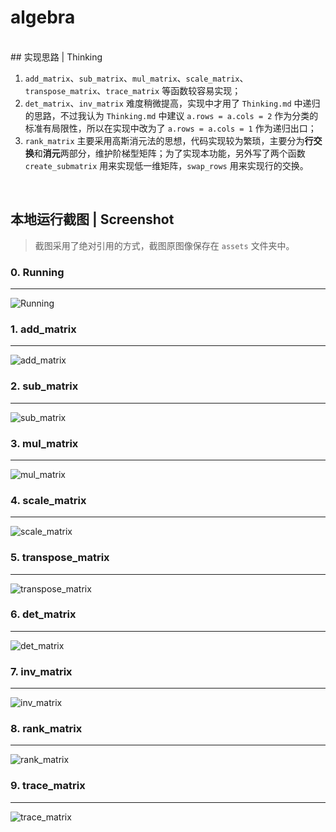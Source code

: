 # algebra
<br>
## 实现思路 | Thinking

1. `add_matrix`、`sub_matrix`、`mul_matrix`、`scale_matrix`、`transpose_matrix`、`trace_matrix` 等函数较容易实现；
2. `det_matrix`、`inv_matrix` 难度稍微提高，实现中才用了 `Thinking.md` 中递归的思路，不过我认为 `Thinking.md` 中建议 `a.rows = a.cols = 2` 作为分类的标准有局限性，所以在实现中改为了 `a.rows = a.cols = 1` 作为递归出口；
3. `rank_matrix` 主要采用高斯消元法的思想，代码实现较为繁琐，主要分为**行交换**和**消元**两部分，维护阶梯型矩阵；为了实现本功能，另外写了两个函数 `create_submatrix` 用来实现低一维矩阵，`swap_rows` 用来实现行的交换。

<br>

## 本地运行截图 | Screenshot

> 截图采用了绝对引用的方式，截图原图像保存在 `assets` 文件夹中。

### 0. Running

---

![Running](D:\ZJU\TrainingCamp\01_BasicProgramming\HeZijue_HW1\assets\Running.png)


### 1. add_matrix
---

![add_matrix](D:\ZJU\TrainingCamp\01_BasicProgramming\HeZijue_HW1\assets\add_matrix.png)
### 2. sub_matrix
---
![sub_matrix](D:\ZJU\TrainingCamp\01_BasicProgramming\HeZijue_HW1\assets\sub_matrix.png)

### 3.  mul_matrix
---
![mul_matrix](D:\ZJU\TrainingCamp\01_BasicProgramming\HeZijue_HW1\assets\mul_matrix.png)

### 4.  scale_matrix
---
![scale_matrix](D:\ZJU\TrainingCamp\01_BasicProgramming\HeZijue_HW1\assets\scale_matrix.png)

### 5.  transpose_matrix
---
![transpose_matrix](D:\ZJU\TrainingCamp\01_BasicProgramming\HeZijue_HW1\assets\transpose_matrix.png)

### 6.  det_matrix
---
![det_matrix](D:\ZJU\TrainingCamp\01_BasicProgramming\HeZijue_HW1\assets\det_matrix.png)
### 7.  inv_matrix
---
![inv_matrix](D:\ZJU\TrainingCamp\01_BasicProgramming\HeZijue_HW1\assets\inv_matrix.png)

### 8.  rank_matrix
---
![rank_matrix](D:\ZJU\TrainingCamp\01_BasicProgramming\HeZijue_HW1\assets\rank_matrix.png)

### 9.  trace_matrix
---
![trace_matrix](D:\ZJU\TrainingCamp\01_BasicProgramming\HeZijue_HW1\assets\trace_matrix.png)





